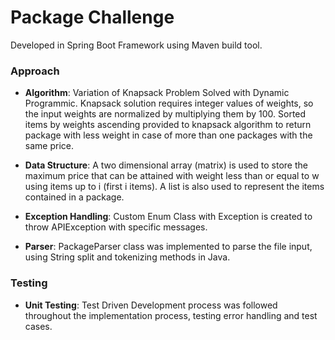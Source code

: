 # Package Challenge

Developed in Spring Boot Framework using Maven build tool.

### Approach
- **Algorithm**: Variation of Knapsack Problem Solved with Dynamic Programmic. Knapsack solution requires integer values of weights, so the input weights are normalized by multiplying them by 100. Sorted items by weights ascending provided to knapsack algorithm to return package with less weight in case of more than one packages with the same price.

- **Data Structure**: A two dimensional array (matrix) is used to store the maximum price that can be attained with weight less than or equal to w using items up to i (first i items).
A list is also used to represent the items contained in a package.

- **Exception Handling**: Custom Enum Class with Exception is created to throw APIException with specific messages.

- **Parser**: PackageParser class was implemented to parse the file input, using String split and tokenizing methods in Java.

### Testing
- **Unit Testing**: Test Driven Development process was followed throughout the implementation process, testing error handling and test cases.
